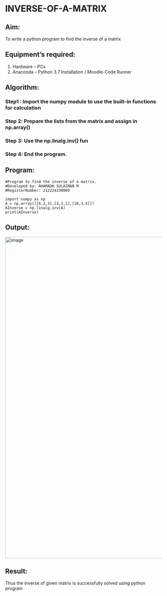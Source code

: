 # INVERSE-OF-A-MATRIX
## Aim:
To write a python program to find the inverse of a matrix
## Equipment’s required:
1. 	Hardware – PCs
2. 	Anaconda – Python 3.7 Installation / Moodle-Code Runner
## Algorithm:

### Step1 : Import the numpy module to use the built-in functions for calculation

### Step 2: Prepare the lists from the matrix and assign in np.array()

### Step 3: Use the np.linalg.inv() fun

### Step 4: End the program.

## Program:
```
#Program to find the inverse of a matrix.
#Developed by: AHAMADH SULAIMAN M
#RegisterNumber: 212224230009

import numpy as np
A = np.array([[6,2,3],[3,1,1],[10,3,4]])
AInverse = np.linalg.inv(A)
print(AInverse)
```
## Output:

<img width="1225" height="1034" alt="image" src="https://github.com/user-attachments/assets/b8a31ebd-b4c1-46d4-ae29-5d112594324b" />

## Result:
Thus the inverse of given matrix is successfully solved using python program

